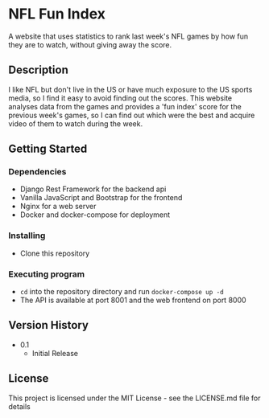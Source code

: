# NFL Fun Index

A website that uses statistics to rank last week's NFL games by how fun they are to watch, without giving away the score.

## Description

I like NFL but don't live in the US or have much exposure to the US sports media, so I find it easy to avoid finding out the scores. This website analyses data from the games and provides a 'fun index' score for the previous week's games, so I can find out which were the best and acquire video of them to watch during the week.

## Getting Started

### Dependencies

* Django Rest Framework for the backend api
* Vanilla JavaScript and Bootstrap for the frontend
* Nginx for a web server
* Docker and docker-compose for deployment

### Installing

* Clone this repository

### Executing program

* `cd` into the repository directory and run `docker-compose up -d`
* The API is available at port 8001 and the web frontend on port 8000


## Version History

* 0.1
    * Initial Release

## License

This project is licensed under the MIT License - see the LICENSE.md file for details

